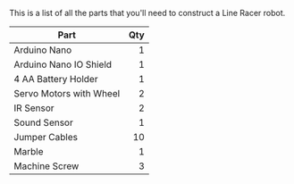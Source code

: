 This is a list of all the parts that you'll need to construct a Line Racer robot.

| Part | Qty |
| -------- | --------: | 
| Arduino Nano | 1 | 
| Arduino Nano IO Shield | 1 |
| 4 AA Battery Holder |1|
| Servo Motors with Wheel |2|
| IR Sensor |2|
| Sound Sensor |1|
| Jumper Cables |10|
| Marble |1|
| Machine Screw |3|


